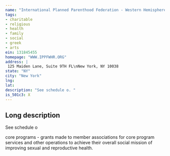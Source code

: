 ```yaml
---
name: "International Planned Parenthood Federation - Western Hemisphere Region"
tags:
- charitable
- religious
- health
- family
- social
- greek
- arts
ein: 131845455
homepage: "WWW.IPPFWHR.ORG"
address: |
 125 Maiden Lane, Suite 9TH FL\nNew York, NY 10038
state: "NY"
city: "New York"
lng: 
lat: 
description: "See schedule o. "
is_501c3: X
---
```


## Long description

See schedule o
  
  core programs - grants made to member associations for core program services and other operations to achieve their overall social mission of improving sexual and reproductive health. 
